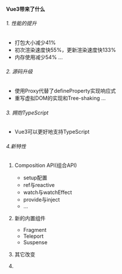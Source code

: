 #### Vue3带来了什么
###### 1. 性能的提升
- 打包大小减少41%
- 初次渲染速度快55%，更新渲染速度快133%
- 内存使用减少54%
...

###### 2. 源码升级
- 使用Proxy代替了defineProperty实现响应式
- 重写虚拟DOM的实现和Tree-shaking
...

###### 3. 拥抱TypeScript
- Vue3可以更好地支持TypeScript

###### 4.新特性
1. Composition API(组合API)
	- setup配置
	- ref与reactive
	- watch与watchEffect
	- provide与inject
	- ...

2. 新的内置组件
	- Fragment
	- Teleport
	- Suspense

3. 其它改变
4. 